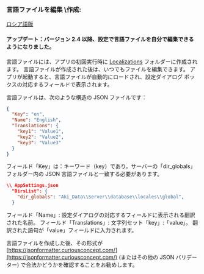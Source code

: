 ### 言語ファイルを編集 \作成:
[ロシア語版](/Guidelines/LocalizationsRu.md)

#### アップデート：バージョン 2.4 以降、設定で言語ファイルを自分で編集できるようになりました。

言語ファイルには、アプリの初回実行時に [Localizations](/JPFAQ.md#どこでアプリの-appsettingsjson-ログファイルと言語ファイルのバックアップ) フォルダーに作成されます。
言語ファイルが作成された後は、いつでもファイルを編集できます。
アプリが起動すると、言語ファイルが自動的にロードされ、設定ダイアログ ボックスの対応するフィールドで表示されます。

言語ファイルは、次のような構造の JSON ファイルです：
```json
{
  "Key": "en",
  "Name": "English",
  "Translations": {
    "key1": "Value1",
    "key2": "Value2",
    "key3": "Value3"
  }
}
```

フィールド「Key」は：キーワード（key）であり，サーバーの「dir_globals」フォルダー内の JSON 言語ファイルと一致する必要があります。
```json
\\ AppSettings.json
  "DirsList": {
    "dir_globals": "Aki_Data\\Server\\database\\locales\\global",
  }
```

フィールド「Name」: 設定ダイアログの対応するフィールドに表示される翻訳された名前。
フィールド「Translations」: 文字列セット「key」:「value」。 翻訳された語句が「value」フィールドに入力されます。

言語ファイルを作成した後、その形式が [https://jsonformatter.curiousconcept.com/](https://jsonformatter.curiousconcept.com/) (またはその他の JSON バリデーター) で合法かどうかを確認することをお勧めします。